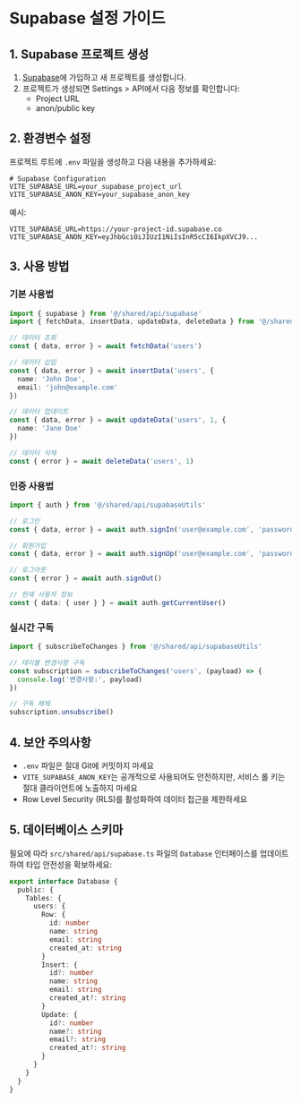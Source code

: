 # Supabase 설정 가이드

## 1. Supabase 프로젝트 생성

1. [Supabase](https://supabase.com)에 가입하고 새 프로젝트를 생성합니다.
2. 프로젝트가 생성되면 Settings > API에서 다음 정보를 확인합니다:
   - Project URL
   - anon/public key

## 2. 환경변수 설정

프로젝트 루트에 `.env` 파일을 생성하고 다음 내용을 추가하세요:

```env
# Supabase Configuration
VITE_SUPABASE_URL=your_supabase_project_url
VITE_SUPABASE_ANON_KEY=your_supabase_anon_key
```

예시:
```env
VITE_SUPABASE_URL=https://your-project-id.supabase.co
VITE_SUPABASE_ANON_KEY=eyJhbGciOiJIUzI1NiIsInR5cCI6IkpXVCJ9...
```

## 3. 사용 방법

### 기본 사용법

```typescript
import { supabase } from '@/shared/api/supabase'
import { fetchData, insertData, updateData, deleteData } from '@/shared/api/supabaseUtils'

// 데이터 조회
const { data, error } = await fetchData('users')

// 데이터 삽입
const { data, error } = await insertData('users', {
  name: 'John Doe',
  email: 'john@example.com'
})

// 데이터 업데이트
const { data, error } = await updateData('users', 1, {
  name: 'Jane Doe'
})

// 데이터 삭제
const { error } = await deleteData('users', 1)
```

### 인증 사용법

```typescript
import { auth } from '@/shared/api/supabaseUtils'

// 로그인
const { data, error } = await auth.signIn('user@example.com', 'password')

// 회원가입
const { data, error } = await auth.signUp('user@example.com', 'password')

// 로그아웃
const { error } = await auth.signOut()

// 현재 사용자 정보
const { data: { user } } = await auth.getCurrentUser()
```

### 실시간 구독

```typescript
import { subscribeToChanges } from '@/shared/api/supabaseUtils'

// 테이블 변경사항 구독
const subscription = subscribeToChanges('users', (payload) => {
  console.log('변경사항:', payload)
})

// 구독 해제
subscription.unsubscribe()
```

## 4. 보안 주의사항

- `.env` 파일은 절대 Git에 커밋하지 마세요
- `VITE_SUPABASE_ANON_KEY`는 공개적으로 사용되어도 안전하지만, 서비스 롤 키는 절대 클라이언트에 노출하지 마세요
- Row Level Security (RLS)를 활성화하여 데이터 접근을 제한하세요

## 5. 데이터베이스 스키마

필요에 따라 `src/shared/api/supabase.ts` 파일의 `Database` 인터페이스를 업데이트하여 타입 안전성을 확보하세요:

```typescript
export interface Database {
  public: {
    Tables: {
      users: {
        Row: {
          id: number
          name: string
          email: string
          created_at: string
        }
        Insert: {
          id?: number
          name: string
          email: string
          created_at?: string
        }
        Update: {
          id?: number
          name?: string
          email?: string
          created_at?: string
        }
      }
    }
  }
}
``` 